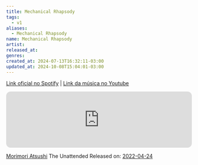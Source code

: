 ```yaml
---
title: Mechanical Rhapsody
tags:
  - v1
aliases:
  - Mechanical Rhapsody
name: Mechanical Rhapsody
artist: 
released_at: 
genres: 
created_at: 2024-07-13T16:32:11-03:00
updated_at: 2024-10-08T15:04:01-03:00
---
```


[Link oficial no Spotify](https://open.spotify.com/intl-pt/track/3lRql8S2uSXZ3qrvBIYbDY?si=f274f829228a4928) | [Link da música no Youtube](https://www.youtube.com/channel/UCCjofagQ-ZQnrhLj4hZoWZQ)

<iframe style="border-radius:12px" src="https://open.spotify.com/embed/track/3lRql8S2uSXZ3qrvBIYbDY?utm_source=generator" width="100%" height="152" frameBorder="0" allowfullscreen="" allow="autoplay; clipboard-write; encrypted-media; fullscreen; picture-in-picture" loading="lazy"></iframe>

[Morimori Atsushi](../16/Morimori_Atsushi.md) The Unattended 
Released on: [2022-04-24](../../../../datas/2022-04-24.md)

